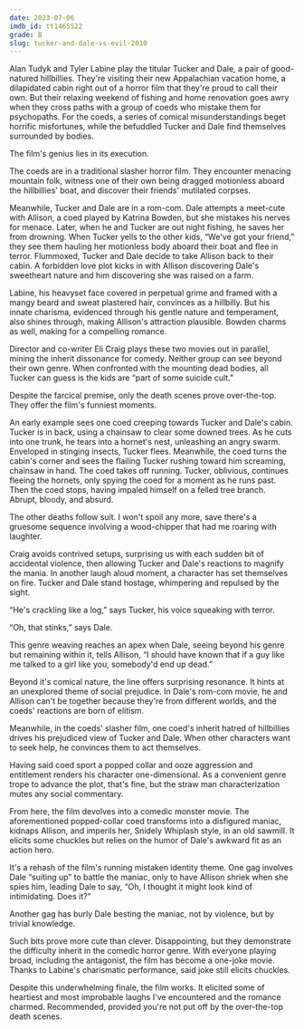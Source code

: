 ```yaml
---
date: 2023-07-06
imdb_id: tt1465522
grade: B
slug: tucker-and-dale-vs-evil-2010
---
```


Alan Tudyk and Tyler Labine play the titular Tucker and Dale, a pair of good-natured hillbillies. They're visiting their new Appalachian vacation home, a dilapidated cabin right out of a horror film that they're proud to call their own. But their relaxing weekend of fishing and home renovation goes awry when they cross paths with a group of coeds who mistake them for psychopaths. For the coeds, a series of comical misunderstandings beget horrific misfortunes, while the befuddled Tucker and Dale find themselves surrounded by bodies.

<!-- end -->

The film's genius lies in its execution.

The coeds are in a traditional slasher horror film. They encounter menacing mountain folk, witness one of their own being dragged motionless aboard the hillbillies' boat, and discover their friends' mutilated corpses.

Meanwhile, Tucker and Dale are in a rom-com. Dale attempts a meet-cute with Allison, a coed played by Katrina Bowden, but she mistakes his nerves for menace. Later, when he and Tucker are out night fishing, he saves her from drowning. When Tucker yells to the other kids, “We've got your friend,” they see them hauling her motionless body aboard their boat and flee in terror. Flummoxed, Tucker and Dale decide to take Allison back to their cabin. A forbidden love plot kicks in with Allison discovering Dale's sweetheart nature and him discovering she was raised on a farm.

Labine, his heavyset face covered in perpetual grime and framed with a mangy beard and sweat plastered hair, convinces as a hillbilly. But his innate charisma, evidenced through his gentle nature and temperament, also shines through, making Allison's attraction plausible. Bowden charms as well, making for a compelling romance.

Director and co-writer Eli Craig plays these two movies out in parallel, mining the inherit dissonance for comedy. Neither group can see beyond their own genre. When confronted with the mounting dead bodies, all Tucker can guess is the kids are “part of some suicide cult.”

Despite the farcical premise, only the death scenes prove over-the-top. They offer the film's funniest moments.

An early example sees one coed creeping towards Tucker and Dale's cabin. Tucker is in back, using a chainsaw to clear some downed trees. As he cuts into one trunk, he tears into a hornet's nest, unleashing an angry swarm. Enveloped in stinging insects, Tucker flees. Meanwhile, the coed turns the cabin's corner and sees the flailing Tucker rushing toward him screaming, chainsaw in hand. The coed takes off running. Tucker, oblivious, continues fleeing the hornets, only spying the coed for a moment as he runs past. Then the coed stops, having impaled himself on a felled tree branch. Abrupt, bloody, and absurd.

The other deaths follow suit. I won't spoil any more, save there's a gruesome sequence involving a wood-chipper that had me roaring with laughter.

Craig avoids contrived setups, surprising us with each sudden bit of accidental violence, then allowing Tucker and Dale's reactions to magnify the mania. In another laugh aloud moment, a character has set themselves on fire. Tucker and Dale stand hostage, whimpering and repulsed by the sight.

“He's crackling like a log,” says Tucker, his voice squeaking with terror.

“Oh, that stinks,” says Dale.

This genre weaving reaches an apex when Dale, seeing beyond his genre but remaining within it, tells Allison, “I should have known that if a guy like me talked to a girl like you, somebody'd end up dead.”

Beyond it's comical nature, the line offers surprising resonance. It hints at an unexplored theme of social prejudice. In Dale's rom-com movie, he and Allison can't be together because they're from different worlds, and the coeds' reactions are born of elitism.

Meanwhile, in the coeds' slasher film, one coed's inherit hatred of hillbillies drives his prejudiced view of Tucker and Dale. When other characters want to seek help, he convinces them to act themselves.

Having said coed sport a popped collar and ooze aggression and entitlement renders his character one-dimensional. As a convenient genre trope to advance the plot, that's fine, but the straw man characterization mutes any social commentary.

From here, the film devolves into a comedic monster movie. The aforementioned popped-collar coed transforms into a disfigured maniac, kidnaps Allison, and imperils her, Snidely Whiplash style, in an old sawmill. It elicits some chuckles but relies on the humor of Dale's awkward fit as an action hero.

It's a rehash of the film's running mistaken identity theme. One gag involves Dale “suiting up” to battle the maniac, only to have Allison shriek when she spies him, leading Dale to say, “Oh, I thought it might look kind of intimidating. Does it?”

Another gag has burly Dale besting the maniac, not by violence, but by trivial knowledge.

Such bits prove more cute than clever. Disappointing, but they demonstrate the difficulty inherit in the comedic horror genre. With everyone playing broad, including the antagonist, the film has become a one-joke movie. Thanks to Labine's charismatic performance, said joke still elicits chuckles.

Despite this underwhelming finale, the film works. It elicited some of heartiest and most improbable laughs I've encountered and the romance charmed. Recommended, provided you're not put off by the over-the-top death scenes.
